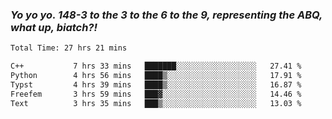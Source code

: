 ### ***Yo yo yo. 148-3 to the 3 to the 6 to the 9, representing the ABQ, what up, biatch?!***

<!--START_SECTION:waka-->

```txt
Total Time: 27 hrs 21 mins

C++           7 hrs 33 mins   ███████░░░░░░░░░░░░░░░░░░   27.41 %
Python        4 hrs 56 mins   ████▒░░░░░░░░░░░░░░░░░░░░   17.91 %
Typst         4 hrs 39 mins   ████▒░░░░░░░░░░░░░░░░░░░░   16.87 %
Freefem       3 hrs 59 mins   ███▓░░░░░░░░░░░░░░░░░░░░░   14.46 %
Text          3 hrs 35 mins   ███▒░░░░░░░░░░░░░░░░░░░░░   13.03 %
```

<!--END_SECTION:waka-->

<!--
**AJMC2002/AJMC2002** is a ✨ _special_ ✨ repository because its `README.md` (this file) appears on your GitHub profile.

Here are some ideas to get you started:

- 🔭 I’m currently working on ...
- 🌱 I’m currently learning ...
- 👯 I’m looking to collaborate on ...
- 🤔 I’m looking for help with ...
- 💬 Ask me about ...
- 📫 How to reach me: ...
- 😄 Pronouns: ...
- ⚡ Fun fact: ...
-->
